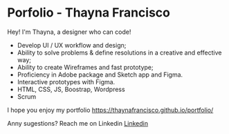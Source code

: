 # Porfolio - Thayna Francisco
Hey! I'm Thayna, a designer who can code!

* Develop UI / UX workflow and design;
* Ability to solve problems & define resolutions in a creative and effective way;
* Ability to create Wireframes and fast prototype;
* Proficiency in Adobe package and Sketch app and Figma.
* Interactive prototypes with Figma.
* HTML, CSS, JS, Boostrap, Wordpress 
* Scrum 

I hope you enjoy my portfolio
https://thaynafrancisco.github.io/portfolio/


Anny sugestions?
Reach me on Linkedin
<a href="https://www.linkedin.com/in/thaynafrancisco/
">Linkedin</a>




